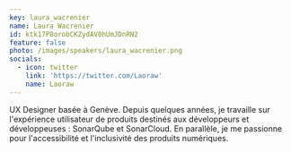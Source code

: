 ```yaml
---
key: laura_wacrenier
name: Laura Wacrenier
id: ktk17P8orobCKZydAV0hUmJDnRN2
feature: false
photo: /images/speakers/laura_wacrenier.png
socials:
  - icon: twitter
    link: 'https://twitter.com/Laoraw'
    name: Laoraw
---
```

UX Designer basée à Genève. Depuis quelques années, je travaille sur l'expérience utilisateur de produits destinés aux développeurs et développeuses : SonarQube et SonarCloud. En parallèle, je me passionne pour l'accessibilité et l'inclusivité des produits numériques.